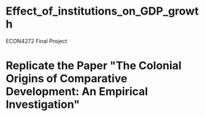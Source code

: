 # Effect_of_institutions_on_GDP_growth
ECON4272 Final Project
# Replicate the Paper "The Colonial Origins of Comparative Development: An Empirical Investigation"
